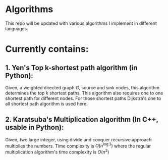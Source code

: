 # Algorithms
This repo will be updated with various algorithms I implement in different languages.

# Currently contains:
## 1. Yen's Top k-shortest path algorithm (in Python):
Given, a weighted directed graph $G$, source and sink nodes, this algorithm determines the top $k$ shortest paths. This algorithm also requires one to one shortest path for different nodes. For those shortest paths Dijkstra's one to all shortest path algorithm is used here.

## 2. Karatsuba's Multiplication algorithm (In C++, usable in Python):
Given, two large integer, using divide and conquer recursive approach multiplies the numbers. Time complexity is $O(n^{\log 3})$ where the regular multiplication algorithm's time complexity is $O(n^2)$
